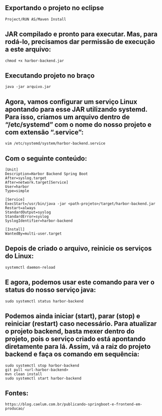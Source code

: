 
##  Exportando o projeto no eclipse
	Project/RUN AS/Maven Install


## JAR compilado e pronto para executar. Mas, para rodá-lo, precisamos dar permissão de execução a este arquivo:
	chmod +x harbor-backend.jar


## Executando projeto no braço
	java -jar arquivo.jar


## Agora, vamos configurar um serviço Linux apontando para esse JAR utilizando systemd. Para isso, criamos um arquivo dentro de “/etc/systemd” com o nome do nosso projeto e com extensão “.service”:
	vim /etc/systemd/system/harbor-backend.service


## Com o seguinte conteúdo:
	[Unit]
	Description=Harbor Backend Spring Boot
	After=syslog.target
	After=network.target[Service]
	User=harbor
	Type=simple

	[Service]
	ExecStart=/usr/bin/java -jar <path-projeto>/target/harbor-backend.jar
	Restart=always
	StandardOutput=syslog
	StandardError=syslog
	SyslogIdentifier=harbor-backend

	[Install]
	WantedBy=multi-user.target


## Depois de criado o arquivo, reinicie os serviços do Linux:
	systemctl daemon-reload


## E agora, podemos usar este comando para ver o status do nosso serviço java:
	sudo systemctl status harbor-backend


## Podemos ainda iniciar (start), parar (stop) e reiniciar (restart) caso necessário. Para atualizar o projeto backend, basta mexer dentro do projeto, pois o serviço criado está apontando diretamente para lá. Assim, vá a raiz do projeto backend e faça os comando em sequência:
	sudo systemctl stop harbor-backend
	git pull <url-harbor-backend>
	mvn clean install
	sudo systemctl start harbor-backend



## Fontes:
	https://blog.caelum.com.br/publicando-springboot-e-frontend-em-producao/
